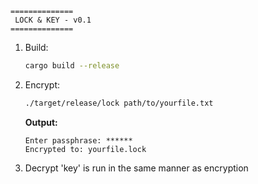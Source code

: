 ```text
==============
 LOCK & KEY - v0.1
==============
```

1. Build:
   ```bash
   cargo build --release
   ```
2. Encrypt:
   ```bash
   ./target/release/lock path/to/yourfile.txt
   ```
   **Output:**
   ```text
   Enter passphrase: ******
   Encrypted to: yourfile.lock
   ```
3. Decrypt 'key' is run in the same manner as encryption
